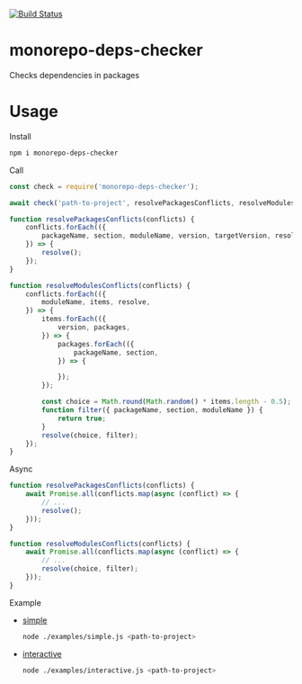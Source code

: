 [![Build Status](https://travis-ci.org/DmitryBogomolov/monorepo-deps-checker.svg?branch=master)](https://travis-ci.org/DmitryBogomolov/monorepo-deps-checker)

# monorepo-deps-checker

Checks dependencies in packages

# Usage

Install

```bash
npm i monorepo-deps-checker
```

Call

```javascript
const check = require('monorepo-deps-checker');

await check('path-to-project', resolvePackagesConflicts, resolveModulesConflicts);

function resolvePackagesConflicts(conflicts) {
    conflicts.forEach(({
        packageName, section, moduleName, version, targetVersion, resolve,
    }) => {
        resolve();
    });
}

function resolveModulesConflicts(conflicts) {
    conflicts.forEach(({
        moduleName, items, resolve,
    }) => {
        items.forEach(({
            version, packages,
        }) => {
            packages.forEach(({
                packageName, section,
            }) => {

            });
        });

        const choice = Math.round(Math.random() * items.length - 0.5);
        function filter({ packageName, section, moduleName }) {
            return true;
        }
        resolve(choice, filter);
    });
}
```

Async

```javascript
function resolvePackagesConflicts(conflicts) {
    await Promise.all(conflicts.map(async (conflict) => {
        // ...
        resolve();
    }));
}

function resolveModulesConflicts(conflicts) {
    await Promise.all(conflicts.map(async (conflict) => {
        // ...
        resolve(choice, filter);
    }));
}
```

Example

- [simple](./examples/simple.js)
  ```bash
  node ./examples/simple.js <path-to-project>
  ```

- [interactive](./examples/interactive.js)
  ```bash
  node ./examples/interactive.js <path-to-project>
  ```

